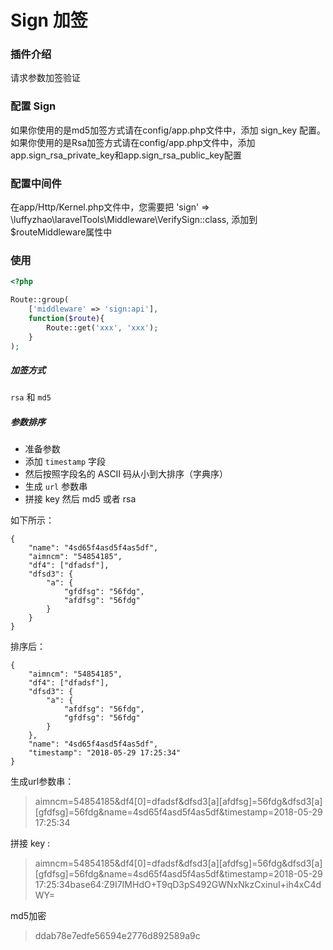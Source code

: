 # Sign 加签

### 插件介绍

请求参数加签验证

### 配置 Sign
如果你使用的是md5加签方式请在config/app.php文件中，添加 sign_key 配置。如果你使用的是Rsa加签方式请在config/app.php文件中，添加app.sign_rsa_private_key和app.sign_rsa_public_key配置

### 配置中间件
在app/Http/Kernel.php文件中，您需要把 'sign' => \luffyzhao\laravelTools\Middleware\VerifySign::class, 添加到$routeMiddleware属性中

### 使用

```php
<?php

Route::group(
    ['middleware' => 'sign:api'],
    function($route){
        Route::get('xxx', 'xxx');
    }
);
```


##### 加签方式 

  `rsa` 和 `md5` 

##### 参数排序

* 准备参数
* 添加 `timestamp` 字段
* 然后按照字段名的 ASCII 码从小到大排序（字典序）
* 生成 `url` 参数串
* 拼接 key 然后 md5 或者 rsa
        

如下所示：

```
{
	"name": "4sd65f4asd5f4as5df",
	"aimncm": "54854185",
	"df4": ["dfadsf"],
	"dfsd3": {
		"a": {
			"gfdfsg": "56fdg",
			"afdfsg": "56fdg"
		}
	}
}
```
排序后：
```
{
	"aimncm": "54854185",
	"df4": ["dfadsf"],
	"dfsd3": {
		"a": {
			"afdfsg": "56fdg",
			"gfdfsg": "56fdg"
		}
	},
	"name": "4sd65f4asd5f4as5df",
	"timestamp": "2018-05-29 17:25:34"
}
```
生成url参数串：

> aimncm=54854185&df4[0]=dfadsf&dfsd3[a][afdfsg]=56fdg&dfsd3[a][gfdfsg]=56fdg&name=4sd65f4asd5f4as5df&timestamp=2018-05-29 17:25:34

拼接 key :

> aimncm=54854185&df4[0]=dfadsf&dfsd3[a][afdfsg]=56fdg&dfsd3[a][gfdfsg]=56fdg&name=4sd65f4asd5f4as5df&timestamp=2018-05-29 17:25:34base64:Z9I7IMHdO+T9qD3pS492GWNxNkzCxinuI+ih4xC4dWY=

md5加密

> ddab78e7edfe56594e2776d892589a9c

